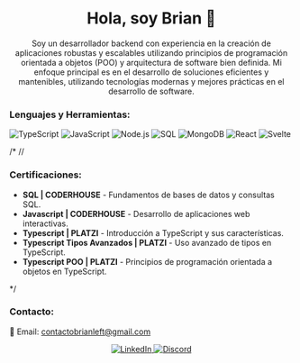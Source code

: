 <h1 align="center">Hola, soy Brian 👋</h1>

<p align="center">
  Soy un desarrollador backend con experiencia en la creación de aplicaciones robustas y escalables utilizando principios de programación orientada a objetos (POO) y arquitectura de software bien definida. Mi enfoque principal es en el desarrollo de soluciones eficientes y mantenibles, utilizando tecnologías modernas y mejores prácticas en el desarrollo de software.
</p>

<h3 align="left">Lenguajes y Herramientas:</h3>
<p align="left">
  <img src="https://img.shields.io/badge/TypeScript-007ACC?style=for-the-badge&logo=typescript&logoColor=white" alt="TypeScript"/>
  <img src="https://img.shields.io/badge/JavaScript-F7DF1E?style=for-the-badge&logo=javascript&logoColor=black" alt="JavaScript"/>
  <img src="https://img.shields.io/badge/Node.js-339933?style=for-the-badge&logo=nodedotjs&logoColor=white" alt="Node.js"/>
  <img src="https://img.shields.io/badge/SQL-4479A1?style=for-the-badge&logo=postgresql&logoColor=white" alt="SQL"/>
  <img src="https://img.shields.io/badge/MongoDB-47A248?style=for-the-badge&logo=mongodb&logoColor=white" alt="MongoDB"/>
  <img src="https://img.shields.io/badge/React-61DAFB?style=for-the-badge&logo=react&logoColor=white" alt="React"/>
  <img src="https://img.shields.io/badge/Svelte-FF3E00?style=for-the-badge&logo=svelte&logoColor=white" alt="Svelte"/>
</p>

/*
// <h3 align="left">Certificaciones:</h3>
<ul>
  <li><b> SQL | CODERHOUSE</b> - Fundamentos de bases de datos y consultas SQL.</li>
  <li><b> Javascript | CODERHOUSE</b> - Desarrollo de aplicaciones web interactivas.</li>
  <li><b> Typescript | PLATZI</b> - Introducción a TypeScript y sus características.</li>
  <li><b> Typescript Tipos Avanzados | PLATZI</b> - Uso avanzado de tipos en TypeScript.</li>
 <li><b> Typescript POO | PLATZI</b> - Principios de programación orientada a objetos en TypeScript.</li>
</ul>
*/
<h3 align="left">Contacto:</h3>
<p align="left">
  📧 Email: <a href="mailto:tu-email@example.com">contactobrianleft@gmail.com</a>
</p>

<p align="center">
  <a href="https://www.linkedin.com/in/brian-benegas-44770729b/" target="_blank">
    <img src="https://img.shields.io/badge/LinkedIn-0077B5?style=for-the-badge&logo=linkedin&logoColor=white" alt="LinkedIn">
  </a>
  <a href="https://discord.gg/yQ4H98DN" target="_blank">
    <img src="https://img.shields.io/badge/Discord-7289DA?style=for-the-badge&logo=discord&logoColor=white" alt="Discord">
  </a>
</p>
